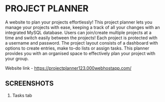 # PROJECT PLANNER

A website to plan your projects effortlessly! This project planner lets you manage your projects with ease, keeping a track of all your changes with an integrated MySQL database. Users can join/create multiple projects at a time and switch easily between the projects! Each project is protected with a username and password. The project layout consists of a dashboard with options to create entries, make to-do lists or assign tasks. This planner provides you with an organised space to effectively plan your project with your group.

Website link - https://projectplanner123.000webhostapp.com/

## SCREENSHOTS

1) Tasks tab
